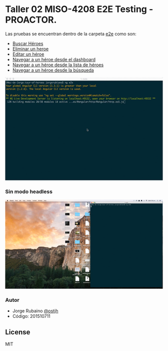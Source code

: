 # Taller 02 MISO-4208 E2E Testing - PROACTOR.

Las pruebas se encuentran dentro de la carpeta [e2e] como son:

* [Buscar Héroes]
* [Eliminar un heroe]
* [Editar un héroe]
* [Navegar a un héroe desde el dashboard]
* [Navegar a un héroe desde la lista de héroes]
* [Navegar a un héroe desde la búsqueda]

![proactor](https://github.com/jhrubiano10/Taller_02_MISO_4208_E2E_Testing/blob/master/images/proactor.gif?raw=true)

### Sin modo headless

![proactor2](https://github.com/jhrubiano10/Taller_02_MISO_4208_E2E_Testing/blob/master/images/video_proactor_navegador.gif?raw=true)

### Autor
* Jorge Rubaino [@ostjh]
* Código: 201510711


License
----
MIT

[@ostjh]:https://twitter.com/ostjh
[e2e]:https://github.com/jhrubiano10/Taller_02_MISO_4208_E2E_Testing/tree/master/proactor/e2e
[Buscar Héroes]:https://github.com/jhrubiano10/Taller_02_MISO_4208_E2E_Testing/blob/master/proactor/e2e/app.e2e-spec.ts#L10
[Eliminar un heroe]:https://github.com/jhrubiano10/Taller_02_MISO_4208_E2E_Testing/blob/master/proactor/e2e/app.e2e-spec.ts#L83
[Editar un héroe]:https://github.com/jhrubiano10/Taller_02_MISO_4208_E2E_Testing/blob/master/proactor/e2e/app.e2e-spec.ts#L30
[Navegar a un héroe desde el dashboard]:https://github.com/jhrubiano10/Taller_02_MISO_4208_E2E_Testing/blob/master/proactor/e2e/app.e2e-spec.ts#L15
[Navegar a un héroe desde la lista de héroes]:https://github.com/jhrubiano10/Taller_02_MISO_4208_E2E_Testing/blob/master/proactor/e2e/app.e2e-spec.ts#L20
[Navegar a un héroe desde la búsqueda]:https://github.com/jhrubiano10/Taller_02_MISO_4208_E2E_Testing/blob/master/proactor/e2e/app.e2e-spec.ts#L25

